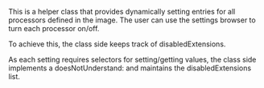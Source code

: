 This is a helper class that provides dynamically setting entries for all processors defined in the image. The user can use the settings browser to turn each processor on/off.

To achieve this, the class side keeps track of disabledExtensions.

As each setting requires selectors for setting/getting values, the class side implements a doesNotUnderstand: and maintains the disabledExtensions list.